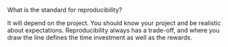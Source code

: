 What is the standard for reproducibility?

It will depend on the project. You should know your project and be realistic about expectations. Reproducibility always has a trade-off, and where you draw the line defines the time investment as well as the rewards.
